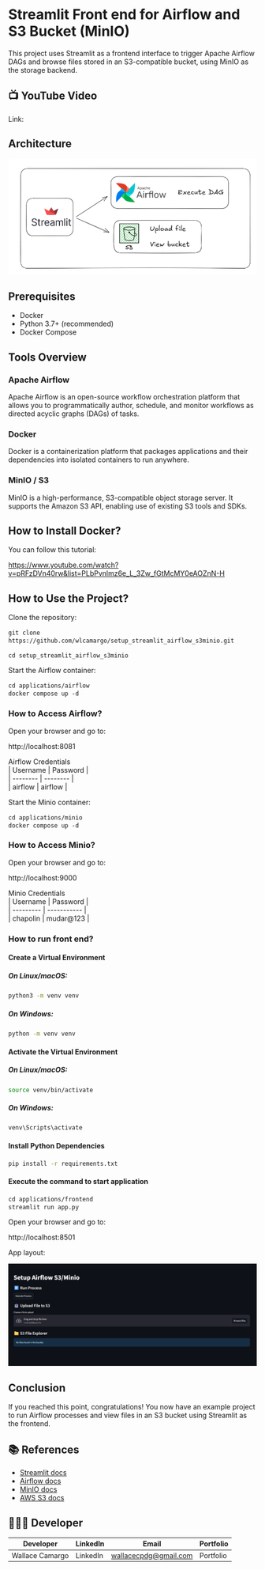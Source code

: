 # Streamlit Front end for Airflow and S3 Bucket (MinIO)
This project uses Streamlit as a frontend interface to trigger Apache Airflow DAGs and browse files stored in an S3-compatible bucket, using MinIO as the storage backend.

## 📺 YouTube Video
Link: 

## Architecture
![Architecture Diagram](assets/architecture.png)

## Prerequisites
- Docker
- Python 3.7+ (recommended)
- Docker Compose

## Tools Overview
### Apache Airflow
Apache Airflow is an open-source workflow orchestration platform that allows you to programmatically author, schedule, and monitor workflows as directed acyclic graphs (DAGs) of tasks.

### Docker
Docker is a containerization platform that packages applications and their dependencies into isolated containers to run anywhere.

### MinIO / S3
MinIO is a high-performance, S3-compatible object storage server. It supports the Amazon S3 API, enabling use of existing S3 tools and SDKs.

## How to Install Docker?
You can follow this tutorial: 

https://www.youtube.com/watch?v=pRFzDVn40rw&list=PLbPvnlmz6e_L_3Zw_fGtMcMY0eAOZnN-H

## How to Use the Project?
Clone the repository:
```
git clone https://github.com/wlcamargo/setup_streamlit_airflow_s3minio.git
```
```
cd setup_streamlit_airflow_s3minio
```

Start the Airflow container:
```
cd applications/airflow
docker compose up -d
```

### How to Access Airflow?
Open your browser and go to:

http://localhost:8081

Airflow Credentials  
| Username | Password |  
| -------- | -------- |  
| airflow  | airflow  |

Start the Minio container:
```
cd applications/minio
docker compose up -d
```

### How to Access Minio?
Open your browser and go to:

http://localhost:9000

Minio Credentials  
| Username  | Password    |  
| --------- | ----------- |  
| chapolin  | mudar@123   |

### How to run front end?

#### Create a Virtual Environment

##### On Linux/macOS:

```bash 
python3 -m venv venv
```
##### On Windows:

```bash Windows
python -m venv venv
```

#### Activate the Virtual Environment

##### On Linux/macOS:

```bash
source venv/bin/activate
```

##### On Windows:

```bash
venv\Scripts\activate
```

#### Install Python Dependencies

```bash
pip install -r requirements.txt
```

#### Execute the command to start application
```
cd applications/frontend  
streamlit run app.py
```

Open your browser and go to:

http://localhost:8501

App layout:

![image](assets/front-end.png)

## Conclusion
If you reached this point, congratulations! You now have an example project to run Airflow processes and view files in an S3 bucket using Streamlit as the frontend.

## 📚 References
- [Streamlit docs](https://docs.streamlit.io)  
- [Airflow docs](https://airflow.apache.org/docs/)  
- [MinIO docs](https://min.io/docs/)  
- [AWS S3 docs](https://docs.aws.amazon.com/s3/index.html)

## 🧑🏼‍🚀 Developer
| Developer      | LinkedIn   | Email               | Portfolio   |  
| -------------- | ---------- | ------------------- | ----------- |  
| Wallace Camargo | LinkedIn   | wallacecpdg@gmail.com | Portfolio   |  
